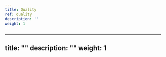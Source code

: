 ```yaml
---
title: Quality
ref: quality
description: ''
weight: 1
---
```

---
title: ""
description: ""
weight: 1
---